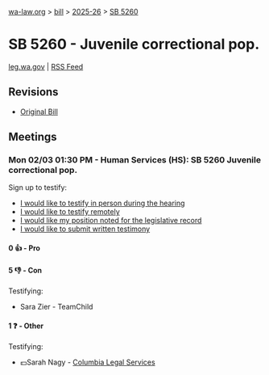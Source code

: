 [wa-law.org](/) > [bill](/bill/) > [2025-26](/bill/2025-26/) > [SB 5260](/bill/2025-26/sb/5260/)

# SB 5260 - Juvenile correctional pop.
[leg.wa.gov](https://app.leg.wa.gov/billsummary?BillNumber=5260&Year=2025&Initiative=false) | [RSS Feed](./rss.xml)

## Revisions
* [Original Bill](1/)

## Meetings
### Mon 02/03 01:30 PM - Human Services (HS): SB 5260 Juvenile correctional pop.
Sign up to testify:
* [I would like to testify in person during the hearing](https://app.leg.wa.gov/csi/Testifier/Add?chamber=House&mId=32693&aId=162792&caId=25264&tId=1)
* [I would like to testify remotely](https://app.leg.wa.gov/csi/Testifier/Add?chamber=House&mId=32693&aId=162792&caId=25264&tId=2)
* [I would like my position noted for the legislative record](https://app.leg.wa.gov/csi/Testifier/Add?chamber=House&mId=32693&aId=162792&caId=25264&tId=3)
* [I would like to submit written testimony](https://app.leg.wa.gov/csi/Testifier/Add?chamber=House&mId=32693&aId=162792&caId=25264&tId=4)

#### 0 👍 - Pro

#### 5 👎 - Con
Testifying:
* Sara Zier - TeamChild

#### 1 ❓ - Other
Testifying:
* 💵Sarah Nagy - [Columbia Legal Services](/org/columbia_legal_services/)
